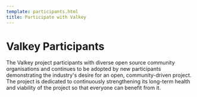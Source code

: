 ```yaml
---
template: participants.html
title: Participate with Valkey
---
```


# Valkey Participants

The Valkey project participants with diverse open source community organisations and continues to be adopted by new participants demonstrating the industry's desire for an open, community-driven project. The project is dedicated to continuously strengthening its long-term health and viability of the project so that everyone can benefit from it.